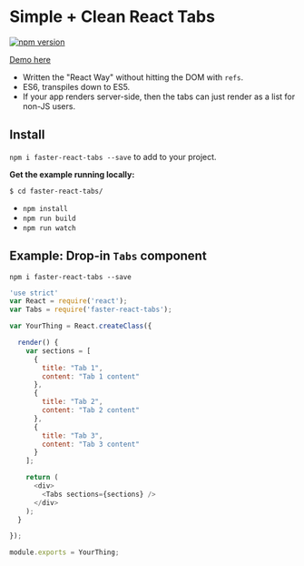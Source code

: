 # Simple + Clean React Tabs

[![npm version](https://badge.fury.io/js/faster-react-tabs.svg)](http://badge.fury.io/js/faster-react-tabs)

[Demo here](http://edenspiekermann.github.io/faster-react-tabs/)

- Written the "React Way" without hitting the DOM with `refs`.
- ES6, transpiles down to ES5.
- If your app renders server-side, then the tabs can just render as a list for non-JS users.

## Install
`npm i faster-react-tabs --save` to add to your project.

**Get the example running locally:**

`$ cd faster-react-tabs/`

* `npm install`
* `npm run build`
* `npm run watch`

## Example: Drop-in `Tabs` component
`npm i faster-react-tabs --save`

```javascript
'use strict'
var React = require('react');
var Tabs = require('faster-react-tabs');

var YourThing = React.createClass({

  render() {
    var sections = [
      {
        title: "Tab 1",
        content: "Tab 1 content"
      },
      {
        title: "Tab 2",
        content: "Tab 2 content"
      },
      {
        title: "Tab 3",
        content: "Tab 3 content"
      }
    ];

    return (
      <div>
        <Tabs sections={sections} />
      </div>
    );
  }

});

module.exports = YourThing;
```

